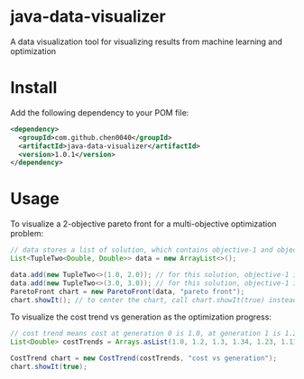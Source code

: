 # java-data-visualizer
A data visualization tool for visualizing results from machine learning and optimization

# Install 

Add the following dependency to your POM file:

```xml
<dependency>
  <groupId>com.github.chen0040</groupId>
  <artifactId>java-data-visualizer</artifactId>
  <version>1.0.1</version>
</dependency>
```

# Usage

To visualize a 2-objective pareto front for a multi-objective optimization problem:

```java
// data stores a list of solution, which contains objective-1 and objective-2 values
List<TupleTwo<Double, Double>> data = new ArrayList<>();

data.add(new TupleTwo<>(1.0, 2.0)); // for this solution, objective-1 is 1.0 and objective-2 is 2.0
data.add(new TupleTwo<>(3.0, 3.0)); // for this solution, objective-1 is 3.0 and objective-2 is 3.0
ParetoFront chart = new ParetoFront(data, "pareto front");
chart.showIt(); // to center the chart, call chart.showIt(true) instead
```

To visualize the cost trend vs generation as the optimization progress:

```java
// cost trend means cost at generation 0 is 1.0, at generation 1 is 1.2, ...
List<Double> costTrends = Arrays.asList(1.0, 1.2, 1.3, 1.34, 1.23, 1.11, 1.5);

CostTrend chart = new CostTrend(costTrends, "cost vs generation");
chart.showIt(true);
```

